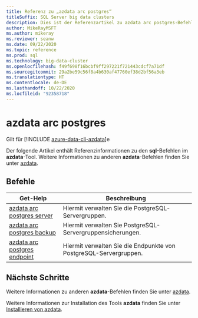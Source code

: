 ```yaml
---
title: Referenz zu „azdata arc postgres“
titleSuffix: SQL Server big data clusters
description: Dies ist der Referenzartikel zu azdata arc postgres-Befehlen.
author: MikeRayMSFT
ms.author: mikeray
ms.reviewer: seanw
ms.date: 09/22/2020
ms.topic: reference
ms.prod: sql
ms.technology: big-data-cluster
ms.openlocfilehash: f49f698f16bcbf9ff297221f721443cdcf7a71df
ms.sourcegitcommit: 29a2be59c56f8a4b630af47760ef38d2bf56a3eb
ms.translationtype: HT
ms.contentlocale: de-DE
ms.lasthandoff: 10/22/2020
ms.locfileid: "92358718"
---
```

# <a name="azdata-arc-postgres"></a>azdata arc postgres

Gilt für [!INCLUDE [azure-data-cli-azdata](../../includes/azure-data-cli-azdata.md)]e

Der folgende Artikel enthält Referenzinformationen zu den **sql**-Befehlen im **azdata**-Tool. Weitere Informationen zu anderen **azdata**-Befehlen finden Sie unter [azdata](reference-azdata.md).

## <a name="commands"></a>Befehle

|Get-Help|Beschreibung|
| --- | --- |
[azdata arc postgres server](reference-azdata-arc-postgres-server.md) | Hiermit verwalten Sie die PostgreSQL-Servergruppen.
[azdata arc postgres backup](reference-azdata-arc-postgres-backup.md) | Hiermit verwalten Sie PostgreSQL-Servergruppensicherungen.
[azdata arc postgres endpoint](reference-azdata-arc-postgres-endpoint.md) | Hiermit verwalten Sie die Endpunkte von PostgreSQL-Servergruppen.

## <a name="next-steps"></a>Nächste Schritte

Weitere Informationen zu anderen **azdata**-Befehlen finden Sie unter [azdata](reference-azdata.md). 

Weitere Informationen zur Installation des Tools **azdata** finden Sie unter [Installieren von azdata](..\install\deploy-install-azdata.md).

